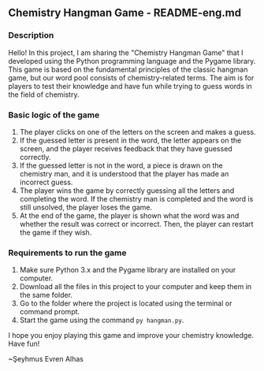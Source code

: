 ## Chemistry Hangman Game - README-eng.md

### Description
Hello! In this project, I am sharing the "Chemistry Hangman Game" that I developed using the Python programming language and the Pygame library. This game is based on the fundamental principles of the classic hangman game, but our word pool consists of chemistry-related terms. The aim is for players to test their knowledge and have fun while trying to guess words in the field of chemistry.

### Basic logic of the game
1) The player clicks on one of the letters on the screen and makes a guess.
2) If the guessed letter is present in the word, the letter appears on the screen, and the player receives feedback that they have guessed correctly.
3) If the guessed letter is not in the word, a piece is drawn on the chemistry man, and it is understood that the player has made an incorrect guess.
4) The player wins the game by correctly guessing all the letters and completing the word. If the chemistry man is completed and the word is still unsolved, the player loses the game.
5) At the end of the game, the player is shown what the word was and whether the result was correct or incorrect. Then, the player can restart the game if they wish.

### Requirements to run the game
1) Make sure Python 3.x and the Pygame library are installed on your computer.
2) Download all the files in this project to your computer and keep them in the same folder.
3) Go to the folder where the project is located using the terminal or command prompt.
4) Start the game using the command `py hangman.py`.

I hope you enjoy playing this game and improve your chemistry knowledge. Have fun!

~Şeyhmus Evren Alhas
